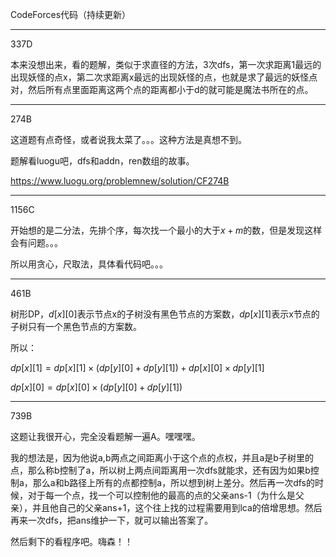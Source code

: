 CodeForces代码（持续更新）

---

337D

本来没想出来，看的题解，类似于求直径的方法，3次dfs，第一次求距离1最远的出现妖怪的点x，第二次求距离x最远的出现妖怪的点，也就是求了最远的妖怪点对，然后所有点里面距离这两个点的距离都小于d的就可能是魔法书所在的点。

---

274B

这道题有点奇怪，或者说我太菜了。。。这种方法是真想不到。

题解看luogu吧，dfs和addn，ren数组的故事。

https://www.luogu.org/problemnew/solution/CF274B

---

1156C

开始想的是二分法，先排个序，每次找一个最小的大于$x+m$的数，但是发现这样会有问题。。。

所以用贪心，尺取法，具体看代码吧。。。

---

461B

树形DP，$d[x][0]$表示节点x的子树没有黑色节点的方案数，$dp[x][1]$表示x节点的子树只有一个黑色节点的方案数。

所以：

$dp[x][1] = dp[x][1] \times (dp[y][0] + dp[y][1]) + dp[x][0] \times dp[y][1]$

$dp[x][0] = dp[x][0] \times (dp[y][0] + dp[y][1])$

---

739B

这题让我很开心，完全没看题解一遍A。嘿嘿嘿。

我的想法是，因为他说a,b两点之间距离小于这个点的点权，并且a是b子树里的点，那么称b控制了a，所以树上两点间距离用一次dfs就能求，还有因为如果b控制a，那么a和b路径上所有的点都控制a，所以想到树上差分。然后再一次dfs的时候，对于每一个点，找一个可以控制他的最高的点的父亲ans-1（为什么是父亲），并且他自己的父亲ans+1，这个往上找的过程需要用到lca的倍增思想。然后再来一次dfs，把ans维护一下，就可以输出答案了。

然后剩下的看程序吧。嗨森！！